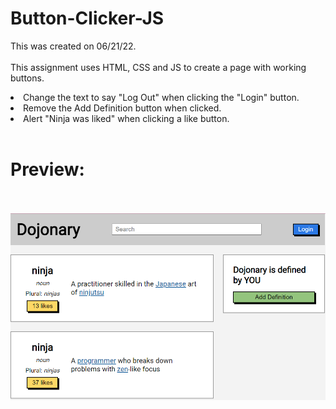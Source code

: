 # Button-Clicker-JS
This was created on 06/21/22.
<br><br>
This assignment uses HTML, CSS and JS to create a page with working buttons.
<li>Change the text to say "Log Out" when clicking the "Login" button.</li>
<li>Remove the Add Definition button when clicked.</li>
<li>Alert "Ninja was liked" when clicking a like button.</li>
<br><h1>Preview:</h1>
<br><br>
<img src="https://github.com/Taylor-Klar/Button-Clicker-JS/blob/main/Button%20Clicker.png">
